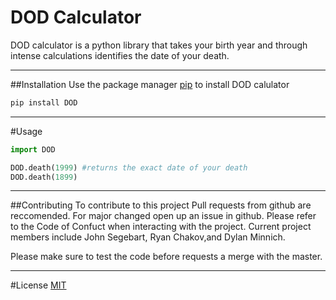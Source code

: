 # DOD Calculator
DOD calculator is a python library that takes your birth year and through intense calculations identifies the date of your death.

---

##Installation
Use the package manager [pip](https://pip.pypa.io/en/stable/) to install DOD calulator

```bash
pip install DOD
```

---

#Usage

```python
import DOD

DOD.death(1999) #returns the exact date of your death
DOD.death(1899)

```

---

##Contributing
To contribute to this project Pull requests from github are reccomended. For major changed open up an issue in github. Please refer to the Code of Confuct when interacting with the project. Current project members include John Segebart, Ryan Chakov,and Dylan Minnich.

Please make sure to test the code before requests a merge with the master.

---

#License
[MIT](https://choosealicense.com/licenses/mit/)



